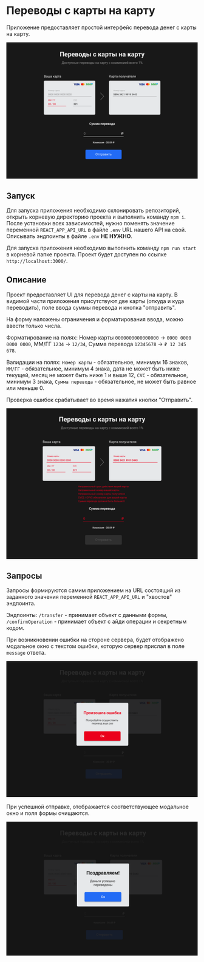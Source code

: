 # Переводы с карты на карту

Приложение предоставляет простой интерфейс перевода денег с карты на карту.

![Main screen](./assets/main-page.png)

## Запуск
Для запуска приложения необходимо склонировать репозиторий, открыть корневую директорию проекта и выполнить команду `npm i`. После установки всех зависимостей, нужно поменять значение переменной `REACT_APP_API_URL` в файле `.env` URL нашего API на свой. Описывать эндпоинты в файле `.env` **НЕ НУЖНО**.

Для запуска приложения необходимо выполнить команду `npm run start` в корневой папке проекта. Проект будет доступен по ссылке `http://localhost:3000/`.


## Описание
Проект предоставляет UI для перевода денег с карты на карту. В видимой части приложения присутствуют две карты (откуда и куда переводить), поле ввода суммы перевода и кнопка "отправить".

На форму наложены ограничения и форматирования ввода, можно ввести только числа.

Форматирование на полях:
Номер карты `0000000000000000` → `0000 0000 0000 0000`,
ММ/ГГ `1234` → `12/34`,
Сумма перевода `12345678` → `₽ 12 345 678`.

Валидации на полях:
`Номер карты` - обязательное, минимум 16 знаков,
`ММ/ГГ` - обязательное, минимум 4 знака, дата не может быть ниже текущей, месяц не может быть ниже 1 и выше 12,
`CVC` - обязательное, минимум 3 знака,
`Сумма перевода` - обязательное, не может быть равное или меньше 0.

Проверка ошибок срабатывает во время нажатия кнопки "Отправить".

![Errors screen](./assets/errors.png)

## Запросы
Запросы формируются самим приложением на URL состоящий из заданного значения переменной `REACT_APP_API_URL` и "хвостов" эндпоинта.

Эндпоинты:
`/transfer` - принимает объект с данными формы,
`/confirmOperation` - принимает объект с айди операции и секретным кодом.

При возникновении ошибки на стороне сервера, будет отображено модальное окно с текстом ошибки, которую сервер прислал в поле `message` ответа.

![Errors modal](./assets/error-modal.png)

При успешной отправке, отображается соответствующее модальное окно и поля формы очищаются.

![Errors modal](./assets/ok-modal.png)